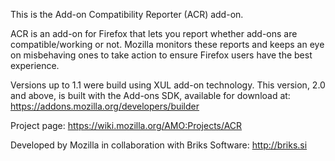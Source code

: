 This is the Add-on Compatibility Reporter (ACR) add-on.

ACR is an add-on for Firefox that lets you report whether add-ons are compatible/working or not. 
Mozilla monitors these reports and keeps an eye on misbehaving ones to take action to ensure Firefox users have the best experience.

Versions up to 1.1 were build using XUL add-on technology. This version, 2.0 and above, is 
built with the Add-ons SDK, available for download at:
https://addons.mozilla.org/developers/builder

Project page:
https://wiki.mozilla.org/AMO:Projects/ACR

Developed by Mozilla in collaboration with Briks Software:
http://briks.si
